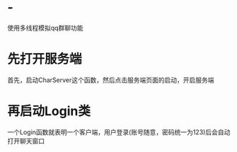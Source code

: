 # -
使用多线程模拟qq群聊功能

# 先打开服务端

首先，启动CharServer这个函数，然后点击服务端页面的启动，开启服务端

# 再启动Login类

一个Login函数就表明一个客户端，用户登录(账号随意，密码统一为123)后会自动打开聊天窗口
